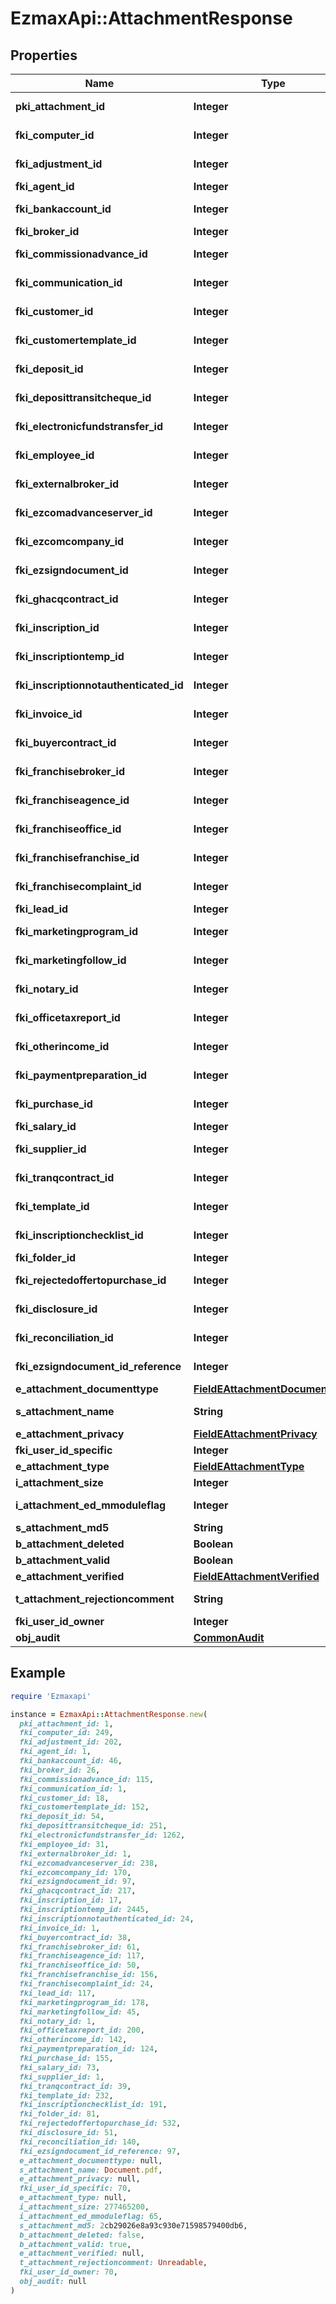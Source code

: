 # EzmaxApi::AttachmentResponse

## Properties

| Name | Type | Description | Notes |
| ---- | ---- | ----------- | ----- |
| **pki_attachment_id** | **Integer** | The unique ID of the Attachment. |  |
| **fki_computer_id** | **Integer** | The unique ID of the Computer | [optional] |
| **fki_adjustment_id** | **Integer** | The unique ID of the Adjustment | [optional] |
| **fki_agent_id** | **Integer** | The unique ID of the Agent. | [optional] |
| **fki_bankaccount_id** | **Integer** | The unique ID of the Bankaccount | [optional] |
| **fki_broker_id** | **Integer** | The unique ID of the Broker. | [optional] |
| **fki_commissionadvance_id** | **Integer** | The unique ID of the Commissionadvance | [optional] |
| **fki_communication_id** | **Integer** | The unique ID of the Communication. | [optional] |
| **fki_customer_id** | **Integer** | The unique ID of the Customer. | [optional] |
| **fki_customertemplate_id** | **Integer** | The unique ID of the Customertemplate | [optional] |
| **fki_deposit_id** | **Integer** | The unique ID of the Deposit | [optional] |
| **fki_deposittransitcheque_id** | **Integer** | The unique ID of the Deposittransitcheque | [optional] |
| **fki_electronicfundstransfer_id** | **Integer** | The unique ID of the Electronicfundstransfer | [optional] |
| **fki_employee_id** | **Integer** | The unique ID of the Employee. | [optional] |
| **fki_externalbroker_id** | **Integer** | The unique ID of the Externalbroker. | [optional] |
| **fki_ezcomadvanceserver_id** | **Integer** | The unique ID of the Ezcomadvanceserver | [optional] |
| **fki_ezcomcompany_id** | **Integer** | The unique ID of the Ezcomcompany | [optional] |
| **fki_ezsigndocument_id** | **Integer** | The unique ID of the Ezsigndocument | [optional] |
| **fki_ghacqcontract_id** | **Integer** | The unique ID of the Ghacqcontract | [optional] |
| **fki_inscription_id** | **Integer** | The unique ID of the Inscription. | [optional] |
| **fki_inscriptiontemp_id** | **Integer** | The unique ID of the Inscriptiontemp | [optional] |
| **fki_inscriptionnotauthenticated_id** | **Integer** | The unique ID of the Inscriptionnotauthenticated. | [optional] |
| **fki_invoice_id** | **Integer** | The unique ID of the Invoice. | [optional] |
| **fki_buyercontract_id** | **Integer** | The unique ID of the Buyercontract | [optional] |
| **fki_franchisebroker_id** | **Integer** | The unique ID of the Franchisebroker | [optional] |
| **fki_franchiseagence_id** | **Integer** | The unique ID of the Franchiseagence | [optional] |
| **fki_franchiseoffice_id** | **Integer** | The unique ID of the Franchisereoffice | [optional] |
| **fki_franchisefranchise_id** | **Integer** | The unique ID of the Franchisefranchise | [optional] |
| **fki_franchisecomplaint_id** | **Integer** | The unique ID of the Franchisecomplaint | [optional] |
| **fki_lead_id** | **Integer** | The unique ID of the Lead | [optional] |
| **fki_marketingprogram_id** | **Integer** | The unique ID of the Marketingprogram | [optional] |
| **fki_marketingfollow_id** | **Integer** | The unique ID of the Marketingfollow | [optional] |
| **fki_notary_id** | **Integer** | The unique ID of the Notary. | [optional] |
| **fki_officetaxreport_id** | **Integer** | The unique ID of the Officetaxreport | [optional] |
| **fki_otherincome_id** | **Integer** | The unique ID of the Otherincome | [optional] |
| **fki_paymentpreparation_id** | **Integer** | The unique ID of the Paymentpreparation | [optional] |
| **fki_purchase_id** | **Integer** | The unique ID of the Purchase | [optional] |
| **fki_salary_id** | **Integer** | The unique ID of the Salary | [optional] |
| **fki_supplier_id** | **Integer** | The unique ID of the Supplier. | [optional] |
| **fki_tranqcontract_id** | **Integer** | The unique ID of the Tranqcontract | [optional] |
| **fki_template_id** | **Integer** | The unique ID of the Template | [optional] |
| **fki_inscriptionchecklist_id** | **Integer** | The unique ID of the Inscriptionchecklist | [optional] |
| **fki_folder_id** | **Integer** | The unique ID of the Folder | [optional] |
| **fki_rejectedoffertopurchase_id** | **Integer** | The unique ID of the Rejectedoffertopurchase | [optional] |
| **fki_disclosure_id** | **Integer** | The unique ID of the Disclosure | [optional] |
| **fki_reconciliation_id** | **Integer** | The unique ID of the Reconciliation | [optional] |
| **fki_ezsigndocument_id_reference** | **Integer** | The unique ID of the Ezsigndocument | [optional] |
| **e_attachment_documenttype** | [**FieldEAttachmentDocumenttype**](FieldEAttachmentDocumenttype.md) |  |  |
| **s_attachment_name** | **String** | The name of the Attachment |  |
| **e_attachment_privacy** | [**FieldEAttachmentPrivacy**](FieldEAttachmentPrivacy.md) |  |  |
| **fki_user_id_specific** | **Integer** | The unique ID of the User | [optional] |
| **e_attachment_type** | [**FieldEAttachmentType**](FieldEAttachmentType.md) |  |  |
| **i_attachment_size** | **Integer** | The size of the Attachment |  |
| **i_attachment_ed_mmoduleflag** | **Integer** | The edmmoduleflag of the Attachment | [optional] |
| **s_attachment_md5** | **String** | The md5 of the Attachment |  |
| **b_attachment_deleted** | **Boolean** | Whether if it&#39;s deleted |  |
| **b_attachment_valid** | **Boolean** | Whether if it&#39;s valid |  |
| **e_attachment_verified** | [**FieldEAttachmentVerified**](FieldEAttachmentVerified.md) |  |  |
| **t_attachment_rejectioncomment** | **String** | The rejectioncomment of the Attachment | [optional] |
| **fki_user_id_owner** | **Integer** | The unique ID of the User | [optional] |
| **obj_audit** | [**CommonAudit**](CommonAudit.md) |  | [optional] |

## Example

```ruby
require 'Ezmaxapi'

instance = EzmaxApi::AttachmentResponse.new(
  pki_attachment_id: 1,
  fki_computer_id: 249,
  fki_adjustment_id: 202,
  fki_agent_id: 1,
  fki_bankaccount_id: 46,
  fki_broker_id: 26,
  fki_commissionadvance_id: 115,
  fki_communication_id: 1,
  fki_customer_id: 18,
  fki_customertemplate_id: 152,
  fki_deposit_id: 54,
  fki_deposittransitcheque_id: 251,
  fki_electronicfundstransfer_id: 1262,
  fki_employee_id: 31,
  fki_externalbroker_id: 1,
  fki_ezcomadvanceserver_id: 238,
  fki_ezcomcompany_id: 170,
  fki_ezsigndocument_id: 97,
  fki_ghacqcontract_id: 217,
  fki_inscription_id: 17,
  fki_inscriptiontemp_id: 2445,
  fki_inscriptionnotauthenticated_id: 24,
  fki_invoice_id: 1,
  fki_buyercontract_id: 38,
  fki_franchisebroker_id: 61,
  fki_franchiseagence_id: 117,
  fki_franchiseoffice_id: 50,
  fki_franchisefranchise_id: 156,
  fki_franchisecomplaint_id: 24,
  fki_lead_id: 117,
  fki_marketingprogram_id: 178,
  fki_marketingfollow_id: 45,
  fki_notary_id: 1,
  fki_officetaxreport_id: 200,
  fki_otherincome_id: 142,
  fki_paymentpreparation_id: 124,
  fki_purchase_id: 155,
  fki_salary_id: 73,
  fki_supplier_id: 1,
  fki_tranqcontract_id: 39,
  fki_template_id: 232,
  fki_inscriptionchecklist_id: 191,
  fki_folder_id: 81,
  fki_rejectedoffertopurchase_id: 532,
  fki_disclosure_id: 51,
  fki_reconciliation_id: 140,
  fki_ezsigndocument_id_reference: 97,
  e_attachment_documenttype: null,
  s_attachment_name: Document.pdf,
  e_attachment_privacy: null,
  fki_user_id_specific: 70,
  e_attachment_type: null,
  i_attachment_size: 277465200,
  i_attachment_ed_mmoduleflag: 65,
  s_attachment_md5: 2cb29026e8a93c930e71598579400db6,
  b_attachment_deleted: false,
  b_attachment_valid: true,
  e_attachment_verified: null,
  t_attachment_rejectioncomment: Unreadable,
  fki_user_id_owner: 70,
  obj_audit: null
)
```

